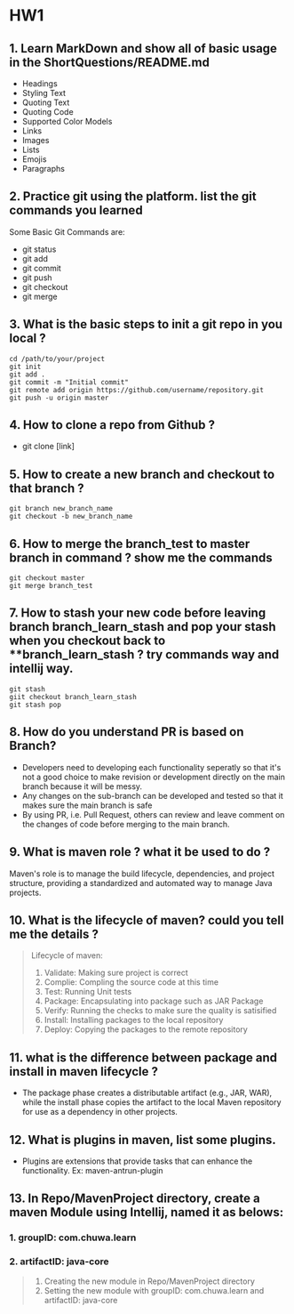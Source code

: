 # HW1

## 1. Learn MarkDown and show all of basic usage in the ShortQuestions/README.md

- Headings
- Styling Text
- Quoting Text
- Quoting Code
- Supported Color Models
- Links
- Images
- Lists
- Emojis
- Paragraphs 

## 2. Practice git using the platform. list the git commands you learned

Some Basic Git Commands are:

- git status
- git add
- git commit
- git push
- git checkout
- git merge

## 3. What is the basic steps to init a git repo in you local ?

```
cd /path/to/your/project
git init
git add .
git commit -m "Initial commit"
git remote add origin https://github.com/username/repository.git
git push -u origin master
```

## 4. How to clone a repo from Github ?

- git clone [link]

## 5. How to create a new branch and checkout to that branch ?

```
git branch new_branch_name
git checkout -b new_branch_name
``` 

## 6. How to merge the branch_test to master branch in command ? show me the commands

```
git checkout master
git merge branch_test
``` 

## 7.  How to stash your new code before leaving branch branch_learn_stash and pop your stash when you checkout back to **branch_learn_stash ? try commands way and intellij way.

```
git stash
giit checkout branch_learn_stash
git stash pop
```

## 8. How do you understand PR is based on Branch?

- Developers need to developing each functionality seperatly so that it's not a good choice to make revision or development directly on the main branch because it will be messy.
- Any changes on the sub-branch can be developed and tested so that it makes sure the main branch is safe 
- By using PR, i.e. Pull Request, others can review and leave comment on the changes of code before merging to the main branch.

## 9. What is maven role ? what it be used to do ?

Maven's role is to manage the build lifecycle, dependencies, and project structure, providing a standardized and automated way to manage Java projects. 

## 10. What is the lifecycle of maven? could you tell me the details ?

>Lifecycle of maven:
>1. Validate: Making sure project is correct
>2. Complie: Compling the source code at this time
>3. Test: Running Unit tests
>4. Package: Encapsulating into package such as JAR Package
>5. Verify: Running the checks to make sure the quality is satisified
>6. Install: Installing packages to the local repository
>7. Deploy: Copying the packages to the remote repository

## 11. what is the difference between package and install in maven lifecycle ?

- The package phase creates a distributable artifact (e.g., JAR, WAR), while the install phase copies the artifact to the local Maven repository for use as a dependency in other projects.

## 12. What is plugins in maven, list some plugins.

- Plugins are extensions that provide tasks that can enhance the functionality. Ex: maven-antrun-plugin

## 13. In Repo/MavenProject directory, create a maven Module using Intellij, named it as belows:
### 1. groupID: com.chuwa.learn
### 2. artifactID: java-core
>1. Creating the new module in Repo/MavenProject directory 
>2. Setting the new module with groupID: com.chuwa.learn and artifactID: java-core